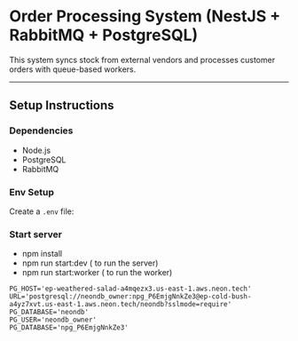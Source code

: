 #  Order Processing System (NestJS + RabbitMQ + PostgreSQL)

This system syncs stock from external vendors and processes customer orders with queue-based workers.

---

##  Setup Instructions

###  Dependencies
- Node.js
- PostgreSQL
- RabbitMQ

###  Env Setup
Create a `.env` file:

###  Start server
- npm install
- npm run start:dev ( to run the server)
- npm run start:worker ( to run the worker)




```env
PG_HOST='ep-weathered-salad-a4mqezx3.us-east-1.aws.neon.tech'
URL='postgresql://neondb_owner:npg_P6EmjgNnkZe3@ep-cold-bush-a4yz7xvt.us-east-1.aws.neon.tech/neondb?sslmode=require'
PG_DATABASE='neondb'
PG_USER='neondb_owner'
PG_DATABASE='npg_P6EmjgNnkZe3'

